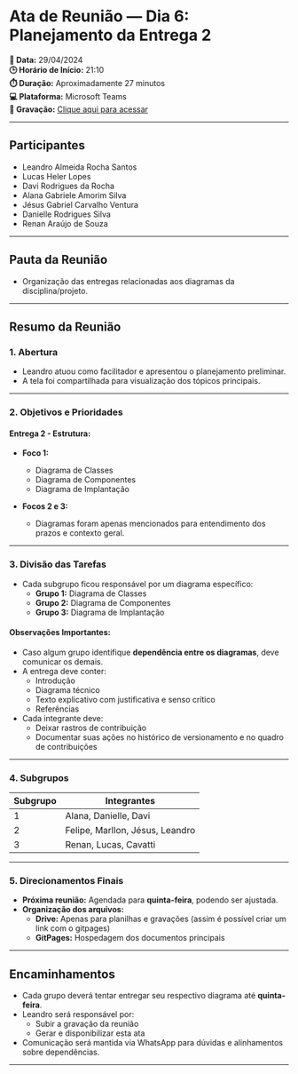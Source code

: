 # Ata de Reunião — Dia 6: Planejamento da Entrega 2

**📅 Data:** 29/04/2024  
**🕒 Horário de Início:** 21:10  
**⏱️ Duração:** Aproximadamente 27 minutos  
**💻 Plataforma:** Microsoft Teams  
**🎥 Gravação:** [Clique aqui para acessar](https://drive.google.com/file/d/1p-eHI_IepkDu4R1QuAbdguFZ_mUwxQrn/view?usp=drive_link)

---

## Participantes

- Leandro Almeida Rocha Santos  
- Lucas Heler Lopes  
- Davi Rodrigues da Rocha  
- Alana Gabriele Amorim Silva  
- Jésus Gabriel Carvalho Ventura  
- Danielle Rodrigues Silva
- Renan Araújo de Souza

---

## Pauta da Reunião

- Organização das entregas relacionadas aos diagramas da disciplina/projeto.  

---

## Resumo da Reunião

### 1. Abertura
- Leandro atuou como facilitador e apresentou o planejamento preliminar.
- A tela foi compartilhada para visualização dos tópicos principais.

---

### 2. Objetivos e Prioridades

#### Entrega 2 - Estrutura:
- **Foco 1:**  
  - Diagrama de Classes  
  - Diagrama de Componentes  
  - Diagrama de Implantação  

- **Focos 2 e 3:**  
  - Diagramas foram apenas mencionados para entendimento dos prazos e contexto geral.

---

### 3. Divisão das Tarefas

- Cada subgrupo ficou responsável por um diagrama específico:  
  - **Grupo 1:** Diagrama de Classes  
  - **Grupo 2:** Diagrama de Componentes  
  - **Grupo 3:** Diagrama de Implantação  

#### Observações Importantes:
- Caso algum grupo identifique **dependência entre os diagramas**, deve comunicar os demais.
- A entrega deve conter:
  - Introdução
  - Diagrama técnico
  - Texto explicativo com justificativa e senso crítico
  - Referências
- Cada integrante deve:
  - Deixar rastros de contribuição
  - Documentar suas ações no histórico de versionamento e no quadro de contribuições

---

### 4. Subgrupos

| Subgrupo | Integrantes                                  |
|-------|----------------------------------------------|
| 1     | Alana, Danielle, Davi                        |
| 2     | Felipe, Marllon, Jésus, Leandro              |
| 3     | Renan, Lucas, Cavatti                        |

---

### 5. Direcionamentos Finais

- **Próxima reunião:** Agendada para **quinta-feira**, podendo ser ajustada.
- **Organização dos arquivos:**
  - **Drive:** Apenas para planilhas e gravações (assim é possível criar um link com o gitpages)
  - **GitPages:** Hospedagem dos documentos principais

---

## Encaminhamentos

- Cada grupo deverá tentar entregar seu respectivo diagrama até **quinta-feira**.
- Leandro será responsável por:
  - Subir a gravação da reunião
  - Gerar e disponibilizar esta ata
- Comunicação será mantida via WhatsApp para dúvidas e alinhamentos sobre dependências.

---
